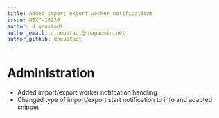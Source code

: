 ```yaml
---
title: Added import export worker notifications
issue: NEXT-18230
author: d.neustadt
author_email: d.neustadt@snapadmin.net 
author_github: dneustadt
---
```

# Administration
* Added import/export worker notifcation handling
* Changed type of import/export start notification to info and adapted snippet
